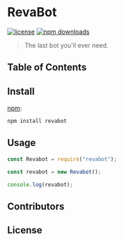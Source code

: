 # RevaBot

[![license](https://img.shields.io/github/license/Revadike/RevaBot.svg)](LICENSE)
[![npm downloads](https://img.shields.io/npm/dt/revabot.svg)](https://npm.im/revabot)

> The last bot you'll ever need.

## Table of Contents

## Install

[npm][]:

```sh
npm install revabot
```

## Usage

```js
const Revabot = require("revabot");

const revabot = new Revabot();

console.log(revabot);
```

## Contributors

## License

##

[npm]: https://www.npmjs.com/
